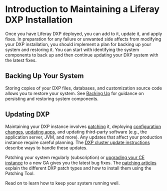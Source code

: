 # Introduction to Maintaining a Liferay DXP Installation

Once you have Liferay DXP deployed, you can add to it, update it, and apply fixes. In preparation for any failure or unwanted side affects from modifying your DXP installation, you should implement a plan for backing up your system and restoring it. You can start with identifying the system components to back up and then continue updating your DXP system with the latest fixes. 

## Backing Up Your System

Storing copies of your DXP files, databases, and customization source code allows you to restore your system. See [Backing Up](./backing-up.md) for guidance on persisting and restoring system components. 

## Updating DXP 

Maintaining your DXP instance involves [patching](./installing-patches/introduction-to-installing-patches.md) it, deploying [configuration changes](https://help.liferay.com/hc/en-us/articles/360029131651-Understanding-System-Configuration-Files), [updating apps](https://help.liferay.com/hc/en-us/articles/360029134911-Managing-and-Configuring-Apps), and updating third-party software (e.g., the application server, JVM, and more). Any updates that affect your production instance require careful planning. The [DXP cluster update instructions](../10-maintaining-clusters/01-maintaining-clustered-installations.md) describe ways to handle these updates.

Patching your system regularly (subscription) or [upgrading your CE instance](./updating-dxp-ce.md) to a new GA gives you the latest bug fixes. The [patching articles](./installing-patches/introduction-to-installing-patches.md) explain the different DXP patch types and how to install them using the Patching Tool. 

Read on to learn how to keep your system running well. 